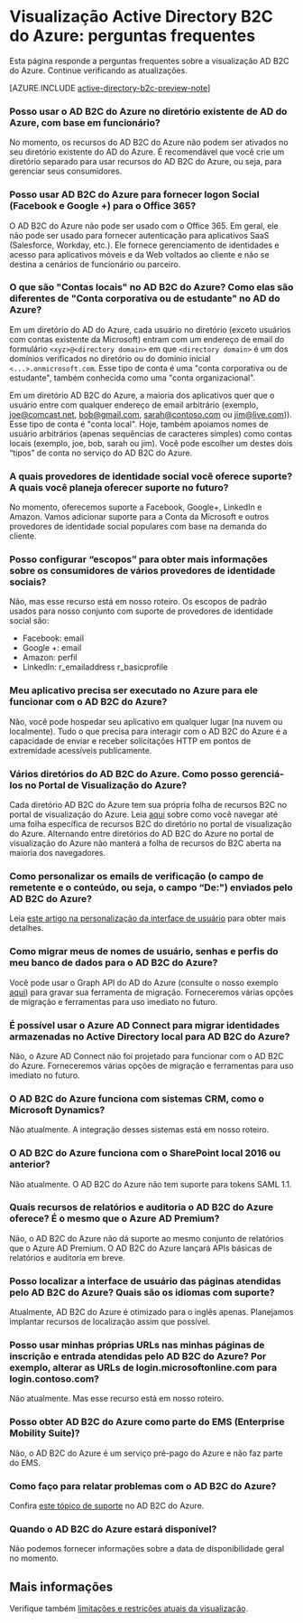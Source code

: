 <properties
	pageTitle="Visualização do Active Directory B2C do Azure: perguntas frequentes | Microsoft Azure"
	description="Perguntas frequentes sobre o Active Directory B2C do Azure."
	services="active-directory-b2c"
	documentationCenter=""
	authors="swkrish"
	manager="msmbaldwin"
	editor="curtand"/>

<tags
	ms.service="active-directory-b2c"
	ms.workload="identity"
	ms.tgt_pltfrm="na"
	ms.devlang="na"
	ms.topic="article"
	ms.date="09/15/2015"
	ms.author="swkrish"/>

# Visualização Active Directory B2C do Azure: perguntas frequentes

Esta página responde a perguntas frequentes sobre a visualização AD B2C do Azure. Continue verificando as atualizações.

[AZURE.INCLUDE [active-directory-b2c-preview-note](../../includes/active-directory-b2c-preview-note.md)]

### Posso usar o AD B2C do Azure no diretório existente de AD do Azure, com base em funcionário?

No momento, os recursos do AD B2C do Azure não podem ser ativados no seu diretório existente do AD do Azure. É recomendável que você crie um diretório separado para usar recursos do AD B2C do Azure, ou seja, para gerenciar seus consumidores.

### Posso usar AD B2C do Azure para fornecer logon Social (Facebook e Google +) para o Office 365?

O AD B2C do Azure não pode ser usado com o Office 365. Em geral, ele não pode ser usado para fornecer autenticação para aplicativos SaaS (Salesforce, Workday, etc.). Ele fornece gerenciamento de identidades e acesso para aplicativos móveis e da Web voltados ao cliente e não se destina a cenários de funcionário ou parceiro.

### O que são "Contas locais" no AD B2C do Azure? Como elas são diferentes de "Conta corporativa ou de estudante" no AD do Azure?

Em um diretório do AD do Azure, cada usuário no diretório (exceto usuários com contas existente da Microsoft) entram com um endereço de email do formulário `<xyz>@<directory domain>` em que `<directory domain>` é um dos domínios verificados no diretório ou do domínio inicial `<...>.onmicrosoft.com`. Esse tipo de conta é uma "conta corporativa ou de estudante", também conhecida como uma "conta organizacional".

Em um diretório AD B2C do Azure, a maioria dos aplicativos quer que o usuário entre com qualquer endereço de email arbitrário (exemplo, joe@comcast.net, bob@gmail.com, sarah@contoso.com ou jim@live.com)). Esse tipo de conta é "conta local". Hoje, também apoiamos nomes de usuário arbitrários (apenas sequências de caracteres simples) como contas locais (exemplo, joe, bob, sarah ou jim). Você pode escolher um destes dois “tipos” de conta no serviço do AD B2C do Azure.

### A quais provedores de identidade social você oferece suporte? A quais você planeja oferecer suporte no futuro?

No momento, oferecemos suporte a Facebook, Google+, LinkedIn e Amazon. Vamos adicionar suporte para a Conta da Microsoft e outros provedores de identidade social populares com base na demanda do cliente.

### Posso configurar “escopos” para obter mais informações sobre os consumidores de vários provedores de identidade sociais?

Não, mas esse recurso está em nosso roteiro. Os escopos de padrão usados para nosso conjunto com suporte de provedores de identidade social são:

- Facebook: email
- Google +: email
- Amazon: perfil
- LinkedIn: r\_emailaddress r\_basicprofile

### Meu aplicativo precisa ser executado no Azure para ele funcionar com o AD B2C do Azure?

Não, você pode hospedar seu aplicativo em qualquer lugar (na nuvem ou localmente). Tudo o que precisa para interagir com o AD B2C do Azure é a capacidade de enviar e receber solicitações HTTP em pontos de extremidade acessíveis publicamente.

### Vários diretórios do AD B2C do Azure. Como posso gerenciá-los no Portal de Visualização do Azure?

Cada diretório AD B2C do Azure tem sua própria folha de recursos B2C no portal de visualização do Azure. Leia [aqui](active-directory-b2c-app-registration.md#navigate-to-the-b2c-features-blade) sobre como você navegar até uma folha específica de recursos B2C do diretório no portal de visualização do Azure. Alternando entre diretórios do AD B2C do Azure no portal de visualização do Azure não manterá a folha de recursos do B2C aberta na maioria dos navegadores.

### Como personalizar os emails de verificação (o campo de remetente e o conteúdo, ou seja, o campo “De:") enviados pelo AD B2C do Azure?

Leia [este artigo na personalização da interface de usuário](active-directory-b2c-reference-ui-customization.md) para obter mais detalhes.

### Como migrar meus de nomes de usuário, senhas e perfis do meu banco de dados para o AD B2C do Azure?

Você pode usar o Graph API do AD do Azure (consulte o nosso exemplo [aqui](active-directory-b2c-devquickstarts-graph-dotnet.md)) para gravar sua ferramenta de migração. Forneceremos várias opções de migração e ferramentas para uso imediato no futuro.

### É possível usar o Azure AD Connect para migrar identidades armazenadas no Active Directory local para AD B2C do Azure?

Não, o Azure AD Connect não foi projetado para funcionar com o AD B2C do Azure. Forneceremos várias opções de migração e ferramentas para uso imediato no futuro.

### O AD B2C do Azure funciona com sistemas CRM, como o Microsoft Dynamics?

Não atualmente. A integração desses sistemas está em nosso roteiro.

### O AD B2C do Azure funciona com o SharePoint local 2016 ou anterior?

Não atualmente. O AD B2C do Azure não tem suporte para tokens SAML 1.1.

### Quais recursos de relatórios e auditoria o AD B2C do Azure oferece? É o mesmo que o Azure AD Premium?

Não, o AD B2C do Azure não dá suporte ao mesmo conjunto de relatórios que o Azure AD Premium. O AD B2C do Azure lançará APIs básicas de relatórios e auditoria em breve.

### Posso localizar a interface de usuário das páginas atendidas pelo AD B2C do Azure? Quais são os idiomas com suporte?

Atualmente, AD B2C do Azure é otimizado para o inglês apenas. Planejamos implantar recursos de localização assim que possível.

### Posso usar minhas próprias URLs nas minhas páginas de inscrição e entrada atendidas pelo AD B2C do Azure? Por exemplo, alterar as URLs de login.microsoftonline.com para login.contoso.com?

Não atualmente. Mas esse recurso está em nosso roteiro.

### Posso obter AD B2C do Azure como parte do EMS (Enterprise Mobility Suite)?

Não, o AD B2C do Azure é um serviço pré-pago do Azure e não faz parte do EMS.

### Como faço para relatar problemas com o AD B2C do Azure?

Confira [este tópico de suporte](active-directory-b2c-support.md) no AD B2C do Azure.

### Quando o AD B2C do Azure estará disponível?

Não podemos fornecer informações sobre a data de disponibilidade geral no momento.

## Mais informações

Verifique também [limitações e restrições atuais da visualização](active-directory-b2c-limitations.md).

<!---HONumber=Sept15_HO3-->